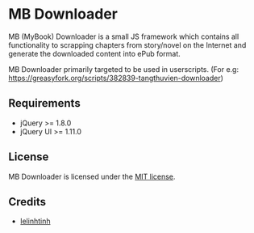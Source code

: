 # MB Downloader

MB (MyBook) Downloader is a small JS framework which contains all functionality to scrapping chapters from story/novel on the Internet
and generate the downloaded content into ePub format.

MB Downloader primarily targeted to be used in userscripts. (For e.g: <https://greasyfork.org/scripts/382839-tangthuvien-downloader>)

## Requirements

* jQuery >= 1.8.0
* jQuery UI >= 1.11.0

## License

MB Downloader is licensed under the [MIT license](https://nntoan.mit-license.org).

## Credits

* [lelinhtinh](https://github.com/lelinhtinh)
